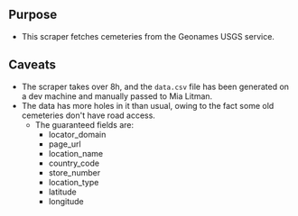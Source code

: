 ## Purpose
- This scraper fetches cemeteries from the Geonames USGS service.

## Caveats
- The scraper takes over 8h, and the `data.csv` file has been generated on a dev machine and manually passed to Mia Litman.
- The data has more holes in it than usual, owing to the fact some old cemeteries don't have road access.
    - The guaranteed fields are:
      - locator_domain 
      - page_url
      - location_name
      - country_code
      - store_number
      - location_type
      - latitude
      - longitude
